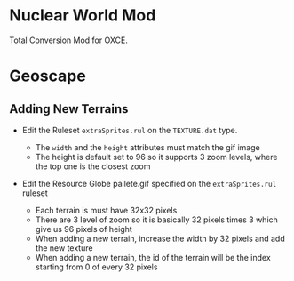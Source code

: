 # Nuclear World Mod

Total Conversion Mod for OXCE.

#  Geoscape

## Adding New Terrains

- Edit the Ruleset `extraSprites.rul` on the `TEXTURE.dat` type.
    - The `width` and the `height` attributes must match the gif image
    - The height is default set to 96 so it supports 3 zoom levels, where the top one is the closest zoom

- Edit the Resource Globe pallete.gif specified on the `extraSprites.rul` ruleset
    - Each terrain is must have 32x32 pixels
    - There are 3 level of zoom so it is basically 32 pixels times 3 which give us 96 pixels of height
    - When adding a new terrain, increase the width by 32 pixels and add the new texture
    - When adding a new terrain, the id of the terrain will be the index starting from 0 of every 32 pixels

